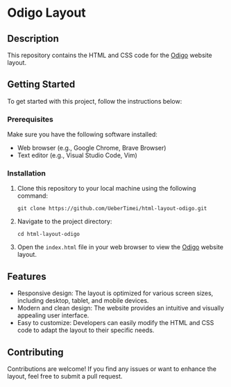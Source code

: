 # Odigo Layout

## Description

This repository contains the HTML and CSS code for the [Odigo](https://www.figma.com/file/ClPSP7KCU1NbvxMXA914hlFk/travel-landing-page-jacobvoyles?node-id=0%3A271&mode=dev) website layout.

## Getting Started

To get started with this project, follow the instructions below:

### Prerequisites

Make sure you have the following software installed:

- Web browser (e.g., Google Chrome, Brave Browser)
- Text editor (e.g., Visual Studio Code, Vim)

### Installation

1. Clone this repository to your local machine using the following command:

   `git clone https://github.com/UeberTimei/html-layout-odigo.git`

2. Navigate to the project directory:

   `cd html-layout-odigo`

3. Open the `index.html` file in your web browser to view the [Odigo](https://www.figma.com/file/ClPSP7KCU1NbvxMXA914hlFk/travel-landing-page-jacobvoyles?node-id=0%3A271&mode=dev) website layout.

## Features

- Responsive design: The layout is optimized for various screen sizes, including desktop, tablet, and mobile devices.
- Modern and clean design: The website provides an intuitive and visually appealing user interface.
- Easy to customize: Developers can easily modify the HTML and CSS code to adapt the layout to their specific needs.

## Contributing

Contributions are welcome! If you find any issues or want to enhance the layout, feel free to submit a pull request.
